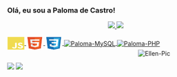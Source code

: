 ### Olá, eu sou a Paloma de Castro!

<div align="center">
  <a href="https://github.com/palomac1">
  <img height="180em" src="https://github-readme-stats.vercel.app/api?username=palomac1&show_icons=true&theme=radical&include_all_commits=true&count_private=true"/>
  <img height="180em" src="https://github-readme-stats.vercel.app/api/top-langs/?username=palomac1&layout=compact&langs_count=7&theme=radical"/>
</div>

<div style="display: inline_block"><br>
  <img align="center" alt="Paloma-Js" height="30" width="40" src="https://raw.githubusercontent.com/devicons/devicon/master/icons/javascript/javascript-plain.svg">
  <img align="center" alt="Paloma-HTML" height="30" width="40" src="https://raw.githubusercontent.com/devicons/devicon/master/icons/html5/html5-original.svg">
  <img align="center" alt="Paloma-CSS" height="30" width="40" src="https://raw.githubusercontent.com/devicons/devicon/master/icons/css3/css3-original.svg">
  <img align="center" alt="Paloma-MySQL" height="30" width="40" src="https://cdn.jsdelivr.net/gh/devicons/devicon/icons/mysql/mysql-plain.svg">
  <img align="center" alt="Paloma-PHP" height="30" width="40" src="https://cdn.jsdelivr.net/gh/devicons/devicon/icons/php/php-original.svg">
   <img align="right" alt="Ellen-Pic" height="200" width="200" 
  src="https://cdn.discordapp.com/attachments/1001808122429587498/1045676020059078686/paloma-pic.jpg">
</div>

##
 
<div> 
  <a href="https://www.instagram.com/_messier1/" target="_blank"><img src="https://img.shields.io/badge/-Instagram-%23E4405F?style=for-the-badge&logo=instagram&logoColor=white" target="_blank"></a>
  <a href="https://www.linkedin.com/in/paloma-de-castro-leite-135616243/" target="_blank"><img src="https://img.shields.io/badge/-LinkedIn-%230077B5?style=for-the-badge&logo=linkedin&logoColor=white" target="_blank"></a> 
  
  
 </div>

